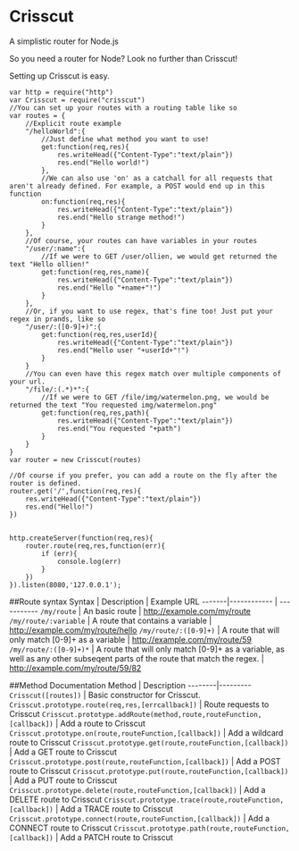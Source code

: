 # Crisscut
A simplistic router for Node.js

So you need a router for Node? Look no further than Crisscut!

Setting up Crisscut is easy.

```
var http = require("http")
var Crisscut = require("crisscut")
//You can set up your routes with a routing table like so
var routes = {
	//Explicit route example
	"/helloWorld":{
		//Just define what method you want to use!
		get:function(req,res){
			res.writeHead({"Content-Type":"text/plain"})
			res.end("Hello world!")
		},
		//We can also use 'on' as a catchall for all requests that aren't already defined. For example, a POST would end up in this function
		on:function(req,res){
			res.writeHead({"Content-Type":"text/plain"})
			res.end("Hello strange method!")
		}
	},
	//Of course, your routes can have variables in your routes
	"/user/:name":{
		//If we were to GET /user/ollien, we would get returned the text "Hello ollien!"
		get:function(req,res,name){
			res.writeHead({"Content-Type":"text/plain"})
			res.end("Hello "+name+"!")
		}
	},
	//Or, if you want to use regex, that's fine too! Just put your regex in prands, like so
	"/user/:([0-9]+)":{
		get:function(req,res,userId){
			res.writeHead({"Content-Type":"text/plain"})
			res.end("Hello user "+userId+"!")
		}
	}
	//You can even have this regex match over multiple components of your url.
	"/file/:(.*)*":{ 
		//If we were to GET /file/img/watermelon.png, we would be returned the text "You requested img/watermelon.png"
		get:function(req,res,path){
			res.writeHead({"Content-Type":"text/plain"})
			res.end("You requested "+path")
		}
	}
}
var router = new Crisscut(routes)

//Of course if you prefer, you can add a route on the fly after the router is defined.
router.get('/',function(req,res){
	res.writeHead({"Content-Type":"text/plain"})
	res.end("Hello!")
})


http.createServer(function(req,res){
	router.route(req,res,function(err){
		if (err){
			console.log(err)
		}
	})
}).listen(8080,'127.0.0.1');

```
##Route syntax
Syntax | Description | Example URL
-------|------------ | -----------
`/my/route` | An basic route | http://example.com/my/route
`/my/route/:variable` | A route that contains a variable | http://example.com/my/route/hello
`/my/route/:([0-9]+)` | A route that will only match [0-9]+ as a variable | http://example.com/my/route/59
`/my/route/:([0-9]+)*` | A route that will only match [0-9]+ as a variable, as well as any other subseqent parts of the route that match the regex.  | http://example.com/my/route/59/82


##Method Documentation
Method | Description
--------|---------
`Crisscut([routes])` | Basic constructor for Crisscut.
`Crisscut.prototype.route(req,res,[errcallback])` | Route requests to Crisscut
`Crisscut.prototype.addRoute(method,route,routeFunction,[callback])` | Add a route to Crisscut
`Crisscut.prototype.on(route,routeFunction,[callback])` | Add a wildcard route to Crisscut
`Crisscut.prototype.get(route,routeFunction,[callback])` | Add a GET route to Crisscut
`Crisscut.prototype.post(route,routeFunction,[callback])` | Add a POST route to Crisscut
`Crisscut.prototype.put(route,routeFunction,[callback])` | Add a PUT route to Crisscut
`Crisscut.prototype.delete(route,routeFunction,[callback])` | Add a DELETE route to Crisscut
`Crisscut.prototype.trace(route,routeFunction,[callback])` | Add a TRACE route to Crisscut
`Crisscut.prototype.connect(route,routeFunction,[callback])` | Add a CONNECT route to Crisscut
`Crisscut.prototype.path(route,routeFunction,[callback])` | Add a PATCH route to Crisscut
